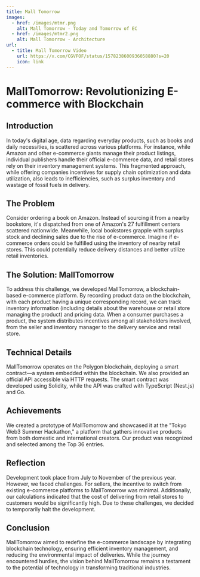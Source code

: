 ```yaml
---
title: Mall Tomorrow
images:
  - href: /images/mtmr.png
    alt: Mall Tomorrow - Today and Tomorrow of EC
  - href: /images/mtmr2.png
    alt: Mall Tomorrow - Architecture
url:
  - title: Mall Tomorrow Video
    url: https://x.com/CGVFOF/status/1578238600936058880?s=20
    icon: link
---
```


# MallTomorrow: Revolutionizing E-commerce with Blockchain

## Introduction

In today's digital age, data regarding everyday products, such as books and daily necessities, is scattered across
various platforms. For instance, while Amazon and other e-commerce giants manage their product listings, individual
publishers handle their official e-commerce data, and retail stores rely on their inventory management systems. This
fragmented approach, while offering companies incentives for supply chain optimization and data utilization, also leads
to inefficiencies, such as surplus inventory and wastage of fossil fuels in delivery.

## The Problem

Consider ordering a book on Amazon. Instead of sourcing it from a nearby bookstore, it's dispatched from one of Amazon's
27 fulfillment centers scattered nationwide. Meanwhile, local bookstores grapple with surplus stock and declining sales
due to the rise of e-commerce. Imagine if e-commerce orders could be fulfilled using the inventory of nearby retail
stores. This could potentially reduce delivery distances and better utilize retail inventories.

## The Solution: MallTomorrow

To address this challenge, we developed MallTomorrow, a blockchain-based e-commerce platform. By recording product data
on the blockchain, with each product having a unique corresponding record, we can track inventory information (including
details about the warehouse or retail store managing the product) and pricing data. When a consumer purchases a product,
the system distributes incentives among all stakeholders involved, from the seller and inventory manager to the delivery
service and retail store.

## Technical Details

MallTomorrow operates on the Polygon blockchain, deploying a smart contract—a system embedded within the blockchain. We
also provided an official API accessible via HTTP requests. The smart contract was developed using Solidity, while the
API was crafted with TypeScript (Nest.js) and Go.

## Achievements

We created a prototype of MallTomorrow and showcased it at the "Tokyo Web3 Summer Hackathon," a platform that gathers
innovative products from both domestic and international creators. Our product was recognized and selected among the Top
36 entries.

## Reflection

Development took place from July to November of the previous year. However, we faced challenges. For sellers, the
incentive to switch from existing e-commerce platforms to MallTomorrow was minimal. Additionally, our calculations
indicated that the cost of delivering from retail stores to customers would be significantly high. Due to these
challenges, we decided to temporarily halt the development.

## Conclusion

MallTomorrow aimed to redefine the e-commerce landscape by integrating blockchain technology, ensuring efficient
inventory management, and reducing the environmental impact of deliveries. While the journey encountered hurdles, the
vision behind MallTomorrow remains a testament to the potential of technology in transforming traditional industries.

